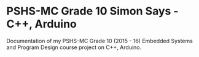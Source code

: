 # PSHS-MC Grade 10 Simon Says - C++, Arduino

Documentation of my PSHS-MC Grade 10 (2015 - 16) Embedded Systems and Program Design course project on C++, Arduino.
